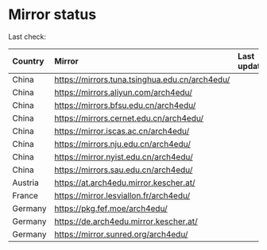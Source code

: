 <script src="./time.js"></script>
# Mirror status
Last check: <script type="text/javascript">localize(1738546994.0823662);</script>

|Country|Mirror|Last update|
|:------|:-----|:----------|
|China|https://mirrors.tuna.tsinghua.edu.cn/arch4edu/|<script type="text/javascript">localize(1738521559);</script>|
|China|https://mirrors.aliyun.com/arch4edu/|<script type="text/javascript">localize(1738521435);</script>|
|China|https://mirrors.bfsu.edu.cn/arch4edu/|<script type="text/javascript">localize(1738478258);</script>|
|China|https://mirrors.cernet.edu.cn/arch4edu/|<script type="text/javascript">localize(1738521559);</script>|
|China|https://mirror.iscas.ac.cn/arch4edu/|<script type="text/javascript">localize(1738521435);</script>|
|China|https://mirrors.nju.edu.cn/arch4edu/|<script type="text/javascript">localize(1738478258);</script>|
|China|https://mirror.nyist.edu.cn/arch4edu/|<script type="text/javascript">localize(1738478258);</script>|
|China|https://mirrors.sau.edu.cn/arch4edu/|<script type="text/javascript">localize(1731653531);</script>|
|Austria|https://at.arch4edu.mirror.kescher.at/|<script type="text/javascript">localize(1738521559);</script>|
|France|https://mirror.lesviallon.fr/arch4edu/|<script type="text/javascript">localize(1738478258);</script>|
|Germany|https://pkg.fef.moe/arch4edu/|<script type="text/javascript">localize(1738521559);</script>|
|Germany|https://de.arch4edu.mirror.kescher.at/|<script type="text/javascript">localize(1738521559);</script>|
|Germany|https://mirror.sunred.org/arch4edu/|<script type="text/javascript">localize(1738521559);</script>|

<script src="./tablefilter/tablefilter.js"></script>
<script src="./table.js"></script>